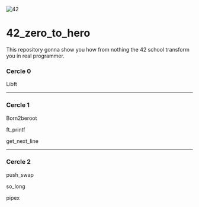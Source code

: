 ![42](https://github.com/user-attachments/assets/a7c38090-93a5-4308-bf5f-73dd24c31bcc)

# 42_zero_to_hero


This repository gonna show you how from nothing the 42 school transform you in real programmer.

### Cercle 0

Libft

---

### Cercle 1

Born2beroot

ft_printf

get_next_line

---

### Cercle 2

push_swap

so_long

pipex
